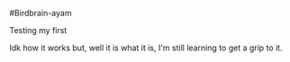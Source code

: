 #Birdbrain-ayam

Testing my first

Idk how it works but, well it is what it is, I'm still learning to get a grip to it.